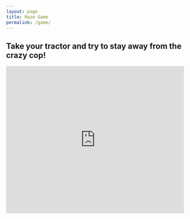 ```yaml
---
layout: page
title: Maze Game
permalink: /game/
---
```


## Take your tractor and try to stay away from the crazy cop!

<iframe src="https://scratch.mit.edu/projects/1160527016/" allowtransparency="true" width="485" height="402" frameborder="0" scrolling="no" allowfullscreen></iframe>
